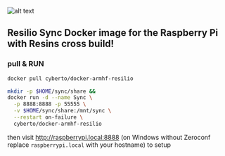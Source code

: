 ![alt text](https://dockerbuildbadges.quelltext.eu/status.svg?organization=cyberto&repository=docker-armhf-resilio
 "Dockerhub")

Resilio Sync Docker image for the Raspberry Pi with Resins cross build!
---

### pull & RUN

```bash
docker pull cyberto/docker-armhf-resilio
```

```bash
mkdir -p $HOME/sync/share &&
docker run -d --name Sync \
  -p 8888:8888 -p 55555 \
  -v $HOME/sync/share:/mnt/sync \
  --restart on-failure \
  cyberto/docker-armhf-resilio
```

then visit http://raspberrypi.local:8888 (on Windows without Zeroconf replace `raspberrypi.local` with your hostname) to setup

